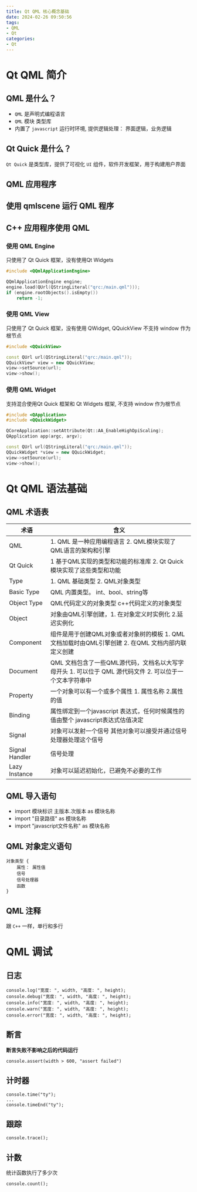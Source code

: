 ```yaml
---
title: Qt QML 核心概念基础
date: 2024-02-26 09:50:56
tags:
- QML
- Qt
categories:
- Qt
---
```



# Qt QML 简介
## QML 是什么？

- `QML` 是声明式编程语言
- `QML` 模块 类型库
- 内置了 `javascript` 运行时环境, 提供逻辑处理： 界面逻辑，业务逻辑
## Qt Quick 是什么？

`Qt Quick` 是类型库，提供了可视化 `UI` 组件，软件开发框架，用于构建用户界面
<!--more-->
## QML 应用程序
## 使用 qmlscene 运行 QML 程序
## C++ 应用程序使用 QML
### 使用 QML Engine

只使用了 Qt Quick 框架，没有使用Qt Widgets

```c++
#include <QQmlApplicationEngine>

QQmlApplicationEngine engine;
engine.load(QUrl(QStringLiteral("qrc:/main.qml")));
if (engine.rootObjects().isEmpty())
    return -1;
```
### 使用 QML View

只使用了 Qt Quick 框架，没有使用 QWidget, QQuickView 不支持 window 作为根节点
```c++
#include <QQuickView>

const QUrl url(QStringLiteral("qrc:/main.qml"));
QQuickView* view = new QQuickView;
view->setSource(url);
view->show();
```
### 使用 QML Widget

支持混合使用Qt Quick 框架和 Qt Widgets 框架, 不支持 window 作为根节点

```c++
#include <QApplication>
#include <QQuickWidget>

QCoreApplication::setAttribute(Qt::AA_EnableHighDpiScaling);
QApplication app(argc, argv);

const QUrl url(QStringLiteral("qrc:/main.qml"));
QQuickWidget *view = new QQuickWidget;
view->setSource(url);
view->show();
```

# Qt QML 语法基础

## QML 术语表
| 术语      | 含义 |
| ----------- | ----------- |
| QML      | 1. QML 是一种应用编程语言 2. QML模块实现了QML语言的架构和引擎       |
| Qt Quick   | 1 基于QML实现的类型和功能的标准库 2. Qt Quick 模块实现了这些类型和功能        |
| Type   | 1. QML 基础类型 2. QML对象类型        |
| Basic Type   | QML 内置类型。 int、bool、string等        |
| Object Type  | QML代码定义的对象类型 c++代码定义的对象类型        |
| Object   | 对象由QML引擎创建，1. 在对象定义时实例化 2.延迟实例化         |
| Component   | 组件是用于创建QML对象或者对象树的模板 1. QML文档加载时由QML引擎创建 2. 在QML 文档内部内联定义创建        |
| Document   | QML 文档包含了一些QML源代码，文档名以大写字母开头 1. 可以位于 QML 源代码文件 2. 可以位于一个文本字符串中        |
| Property   | 一个对象可以有一个或多个属性 1. 属性名称 2.属性的值        |
| Binding   | 属性绑定到一个javascript 表达式，任何时候属性的值由整个 javascript表达式估值决定        |
| Signal   | 对象可以发射一个信号  其他对象可以接受并通过信号处理器处理这个信号        |
| Signal Handler   | 信号处理        |
| Lazy Instance   | 对象可以延迟初始化，已避免不必要的工作        |
## QML 导入语句

- import 模块标识 主版本.次版本 as 模块名称
- import "目录路径" as 模块名称
- import "javascript文件名称" as 模块名称

## QML 对象定义语句

```
对象类型 {
    属性： 属性值
    信号
    信号处理器
    函数
}
```
## QML 注释
跟 `C++` 一样，单行和多行

# QML 调试

## 日志

```
console.log("宽度: ", width, "高度: ", height);
console.debug("宽度: ", width, "高度: ", height);
console.info("宽度: ", width, "高度: ", height);
console.warn("宽度: ", width, "高度: ", height);
console.error("宽度: ", width, "高度: ", height);
```
## 断言

**断言失败不影响之后的代码运行**

```
console.assert(width > 600, "assert failed")
```
## 计时器

```
console.time("ty");
...
console.timeEnd("ty");
```
## 跟踪
```
console.trace();
```
## 计数

统计函数执行了多少次

```
console.count();
```

